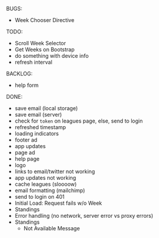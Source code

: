 BUGS:
- Week Chooser Directive

TODO:
- Scroll Week Selector
- Get Weeks on Bootstrap
- do something with device info
- refresh interval

BACKLOG:
- help form

DONE:
- save email (local storage)
- save email (server)
- check for `token` on leagues page, else, send to login
- refreshed timestamp
- loading indicators
- footer ad
- app updates
- page ad
- help page
- logo
- links to email/twitter not working
- app updates not working
- cache leagues (sloooow)
- email formatting (mailchimp)
- send to login on 401
- Initial Load: Request fails w/o Week
- Standings
- Error handling (no network, server error vs proxy errors)
- Standings
  - Not Available Message
